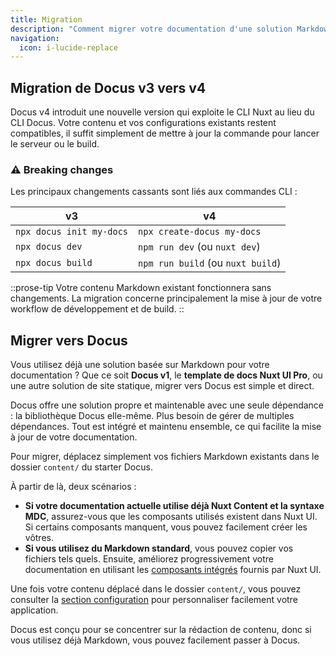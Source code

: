 ```yaml
---
title: Migration
description: "Comment migrer votre documentation d'une solution Markdown existante vers Docus"
navigation:
  icon: i-lucide-replace
---
```


## **Migration de Docus v3 vers v4**

Docus v4 introduit une nouvelle version qui exploite le CLI Nuxt au lieu du CLI Docus. Votre contenu et vos configurations existants restent compatibles, il suffit simplement de mettre à jour la commande pour lancer le serveur ou le build.

### ⚠️ Breaking changes

Les principaux changements cassants sont liés aux commandes CLI :

| v3 | v4 |
|--------------|----| 
| `npx docus init my-docs` | `npx create-docus my-docs` |
| `npx docus dev` | `npm run dev` (ou `nuxt dev`) |
| `npx docus build` | `npm run build` (ou `nuxt build`) |

::prose-tip
Votre contenu Markdown existant fonctionnera sans changements. La migration concerne principalement la mise à jour de votre workflow de développement et de build.
::

## **Migrer vers Docus**

Vous utilisez déjà une solution basée sur Markdown pour votre documentation ? Que ce soit **Docus v1**, le **template de docs Nuxt UI Pro**, ou une autre solution de site statique, migrer vers Docus est simple et direct.

Docus offre une solution propre et maintenable avec une seule dépendance : la bibliothèque Docus elle-même. Plus besoin de gérer de multiples dépendances. Tout est intégré et maintenu ensemble, ce qui facilite la mise à jour de votre documentation.

Pour migrer, déplacez simplement vos fichiers Markdown existants dans le dossier `content/` du starter Docus.

À partir de là, deux scénarios :

- **Si votre documentation actuelle utilise déjà Nuxt Content et la syntaxe MDC**, assurez-vous que les composants utilisés existent dans Nuxt UI. Si certains composants manquent, vous pouvez facilement créer les vôtres.
- **Si vous utilisez du Markdown standard**, vous pouvez copier vos fichiers tels quels. Ensuite, améliorez progressivement votre documentation en utilisant les [composants intégrés](/fr/essentials/components) fournis par Nuxt UI.

Une fois votre contenu déplacé dans le dossier `content/`, vous pouvez consulter la [section configuration](/fr/concepts/configuration) pour personnaliser facilement votre application.

Docus est conçu pour se concentrer sur la rédaction de contenu, donc si vous utilisez déjà Markdown, vous pouvez facilement passer à Docus.
